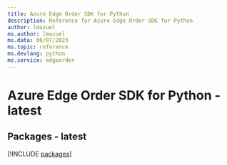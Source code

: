 ```yaml
---
title: Azure Edge Order SDK for Python
description: Reference for Azure Edge Order SDK for Python
author: lmazuel
ms.author: lmazuel
ms.data: 06/07/2023
ms.topic: reference
ms.devlang: python
ms.service: edgeorder
---
```

# Azure Edge Order SDK for Python - latest
## Packages - latest
[!INCLUDE [packages](edge-order-index.md)]